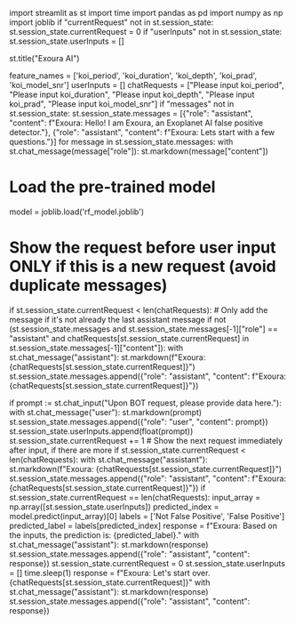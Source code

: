 import streamlit as st
import time
import pandas as pd
import numpy as np
import joblib
if "currentRequest" not in st.session_state:
    st.session_state.currentRequest = 0
if "userInputs" not in st.session_state:
    st.session_state.userInputs = []

st.title("Exoura AI")

feature_names = ['koi_period', 'koi_duration', 'koi_depth', 'koi_prad', 'koi_model_snr']
userInputs = []
chatRequests = ["Please input koi_period", "Please input koi_duration", "Please input koi_depth", "Please input koi_prad", "Please input koi_model_snr"]
if "messages" not in st.session_state:
    st.session_state.messages = [{"role": "assistant", "content": f"Exoura: Hello! I am Exoura, an Exoplanet AI false positive detector."}, {"role": "assistant", "content": f"Exoura: Lets start with a few questions."}]
for message in st.session_state.messages:
    with st.chat_message(message["role"]):
        st.markdown(message["content"])



# Load the pre-trained model
model = joblib.load('rf_model.joblib')

# Show the request before user input ONLY if this is a new request (avoid duplicate messages)
if st.session_state.currentRequest < len(chatRequests):
    # Only add the message if it's not already the last assistant message
    if not (st.session_state.messages and st.session_state.messages[-1]["role"] == "assistant" and chatRequests[st.session_state.currentRequest] in st.session_state.messages[-1]["content"]):
        with st.chat_message("assistant"):
            st.markdown(f"Exoura: {chatRequests[st.session_state.currentRequest]}")
        st.session_state.messages.append({"role": "assistant", "content": f"Exoura: {chatRequests[st.session_state.currentRequest]}"})

if prompt := st.chat_input("Upon BOT request, please provide data here."):
    with st.chat_message("user"):
        st.markdown(prompt)
    st.session_state.messages.append({"role": "user", "content": prompt})
    st.session_state.userInputs.append(float(prompt))
    st.session_state.currentRequest += 1
    # Show the next request immediately after input, if there are more
    if st.session_state.currentRequest < len(chatRequests):
        with st.chat_message("assistant"):
            st.markdown(f"Exoura: {chatRequests[st.session_state.currentRequest]}")
        st.session_state.messages.append({"role": "assistant", "content": f"Exoura: {chatRequests[st.session_state.currentRequest]}"})
    if st.session_state.currentRequest == len(chatRequests):
        input_array = np.array([st.session_state.userInputs])
        predicted_index = model.predict(input_array)[0]
        labels = ['Not False Positive', 'False Positive']
        predicted_label = labels[predicted_index]
        response = f"Exoura: Based on the inputs, the prediction is: {predicted_label}."
        with st.chat_message("assistant"):
            st.markdown(response)
        st.session_state.messages.append({"role": "assistant", "content": response})
        st.session_state.currentRequest = 0
        st.session_state.userInputs = []
        time.sleep(1)
        response = f"Exoura: Let's start over. {chatRequests[st.session_state.currentRequest]}"
        with st.chat_message("assistant"):
            st.markdown(response)
        st.session_state.messages.append({"role": "assistant", "content": response})